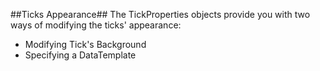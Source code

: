 ##Ticks Appearance##
The TickProperties objects provide you with two ways of modifying the ticks' appearance:

  - Modifying Tick's Background
  - Specifying a DataTemplate